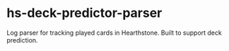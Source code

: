 # hs-deck-predictor-parser
Log parser for tracking played cards in Hearthstone. Built to support deck prediction.
